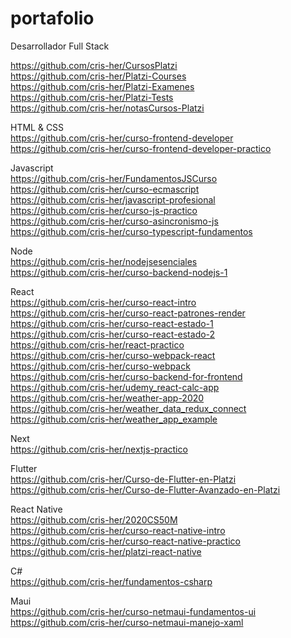 # portafolio
Desarrollador Full Stack

https://github.com/cris-her/CursosPlatzi  
https://github.com/cris-her/Platzi-Courses  
https://github.com/cris-her/Platzi-Examenes  
https://github.com/cris-her/Platzi-Tests  
https://github.com/cris-her/notasCursos-Platzi  

HTML & CSS  
https://github.com/cris-her/curso-frontend-developer  
https://github.com/cris-her/curso-frontend-developer-practico  

Javascript  
https://github.com/cris-her/FundamentosJSCurso  
https://github.com/cris-her/curso-ecmascript  
https://github.com/cris-her/javascript-profesional  
https://github.com/cris-her/curso-js-practico  
https://github.com/cris-her/curso-asincronismo-js  
https://github.com/cris-her/curso-typescript-fundamentos  

Node  
https://github.com/cris-her/nodejsesenciales  
https://github.com/cris-her/curso-backend-nodejs-1  

React  
https://github.com/cris-her/curso-react-intro  
https://github.com/cris-her/curso-react-patrones-render  
https://github.com/cris-her/curso-react-estado-1  
https://github.com/cris-her/curso-react-estado-2  
https://github.com/cris-her/react-practico  
https://github.com/cris-her/curso-webpack-react  
https://github.com/cris-her/curso-webpack  
https://github.com/cris-her/curso-backend-for-frontend  
https://github.com/cris-her/udemy_react-calc-app  
https://github.com/cris-her/weather-app-2020  
https://github.com/cris-her/weather_data_redux_connect  
https://github.com/cris-her/weather_app_example  

Next  
https://github.com/cris-her/nextjs-practico  

Flutter  
https://github.com/cris-her/Curso-de-Flutter-en-Platzi  
https://github.com/cris-her/Curso-de-Flutter-Avanzado-en-Platzi  

React Native  
https://github.com/cris-her/2020CS50M  
https://github.com/cris-her/curso-react-native-intro  
https://github.com/cris-her/curso-react-native-practico  
https://github.com/cris-her/platzi-react-native  

C\#  
https://github.com/cris-her/fundamentos-csharp  

Maui  
https://github.com/cris-her/curso-netmaui-fundamentos-ui  
https://github.com/cris-her/curso-netmaui-manejo-xaml  
